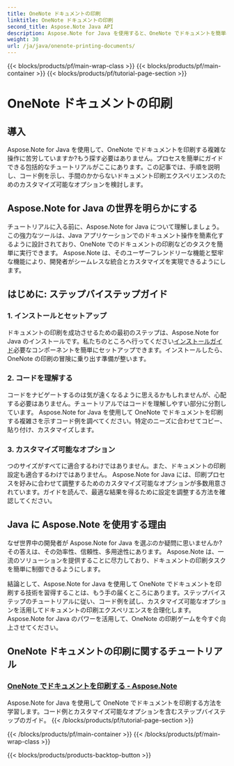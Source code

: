 ```yaml
---
title: OneNote ドキュメントの印刷
linktitle: OneNote ドキュメントの印刷
second_title: Aspose.Note Java API
description: Aspose.Note for Java を使用すると、OneNote でドキュメントを簡単に印刷できます。これらのチュートリアルでは、シームレスなドキュメント印刷のための段階的なガイダンスとコード例を提供します。
weight: 30
url: /ja/java/onenote-printing-documents/
---
```


{{< blocks/products/pf/main-wrap-class >}}
{{< blocks/products/pf/main-container >}}
{{< blocks/products/pf/tutorial-page-section >}}

# OneNote ドキュメントの印刷


## 導入

Aspose.Note for Java を使用して、OneNote でドキュメントを印刷する複雑な操作に苦労していますか?もう探す必要はありません。プロセスを簡単にガイドできる包括的なチュートリアルがここにあります。この記事では、手順を説明し、コード例を示し、手間のかからないドキュメント印刷エクスペリエンスのためのカスタマイズ可能なオプションを検討します。

## Aspose.Note for Java の世界を明らかにする

チュートリアルに入る前に、Aspose.Note for Java について理解しましょう。この強力なツールは、Java アプリケーションでのドキュメント操作を簡素化するように設計されており、OneNote でのドキュメントの印刷などのタスクを簡単に実行できます。 Aspose.Note は、そのユーザーフレンドリーな機能と堅牢な機能により、開発者がシームレスな統合とカスタマイズを実現できるようにします。

## はじめに: ステップバイステップガイド

### 1. インストールとセットアップ

ドキュメントの印刷を成功させるための最初のステップは、Aspose.Note for Java のインストールです。私たちのところへ行ってください[インストールガイド](https://releases.aspose.com/note/java/)必要なコンポーネントを簡単にセットアップできます。インストールしたら、OneNote の印刷の冒険に乗り出す準備が整います。

### 2. コードを理解する

コードをナビゲートするのは気が遠くなるように思えるかもしれませんが、心配する必要はありません。チュートリアルではコードを理解しやすい部分に分割しています。 Aspose.Note for Java を使用して OneNote でドキュメントを印刷する複雑さを示すコード例を調べてください。特定のニーズに合わせてコピー、貼り付け、カスタマイズします。

### 3. カスタマイズ可能なオプション

つのサイズがすべてに適合するわけではありません。また、ドキュメントの印刷設定も適合するわけではありません。 Aspose.Note for Java には、印刷プロセスを好みに合わせて調整するためのカスタマイズ可能なオプションが多数用意されています。ガイドを読んで、最適な結果を得るために設定を調整する方法を確認してください。

## Java に Aspose.Note を使用する理由

なぜ世界中の開発者が Aspose.Note for Java を選ぶのか疑問に思いませんか?その答えは、その効率性、信頼性、多用途性にあります。 Aspose.Note は、一流のソリューションを提供することに尽力しており、ドキュメントの印刷タスクを簡単に制御できるようにします。

結論として、Aspose.Note for Java を使用して OneNote でドキュメントを印刷する技術を習得することは、もう手の届くところにあります。ステップバイステップのチュートリアルに従い、コード例を試し、カスタマイズ可能なオプションを活用してドキュメントの印刷エクスペリエンスを合理化します。 Aspose.Note for Java のパワーを活用して、OneNote の印刷ゲームを今すぐ向上させてください。
## OneNote ドキュメントの印刷に関するチュートリアル
### [OneNote でドキュメントを印刷する - Aspose.Note](./print-documents/)
Aspose.Note for Java を使用して OneNote でドキュメントを印刷する方法を学習します。コード例とカスタマイズ可能なオプションを含むステップバイステップのガイド。
{{< /blocks/products/pf/tutorial-page-section >}}

{{< /blocks/products/pf/main-container >}}
{{< /blocks/products/pf/main-wrap-class >}}

{{< blocks/products/products-backtop-button >}}

